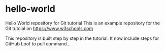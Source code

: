 # hello-world
Hello World repository for Git tutorial
This is an example repository for the Git tutoial on https://www.w3schools.com

This repository is built step by step in the tutorial. 
It now include steps for GitHub 
Loof to pull command...
